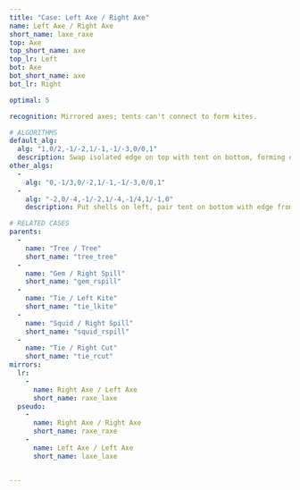 ```yaml
---
title: "Case: Left Axe / Right Axe"
name: Left Axe / Right Axe
short_name: laxe_raxe
top: Axe
top_short_name: axe
top_lr: Left
bot: Axe
bot_short_name: axe
bot_lr: Right

optimal: 5

recognition: Mirrored axes; tents can't connect to form kites.

# ALGORITHMS
default_alg:
  alg: "1,0/2,-1/-2,1/-1,-1/-3,0/0,1"
  description: Swap isolated edge on top with tent on bottom, forming opposite trees.
other_algs:
  -
    alg: "0,-1/3,0/-2,1/-1,-1/-3,0/0,1"
  -
    alg: "-2,0/-4,-1/-2,1/-4,-1/4,1/-1,0"
    description: Put shells on left, pair tent on bottom with edge from tent on top to form gem/spill.

# RELATED CASES
parents:
  -
    name: "Tree / Tree"
    short_name: "tree_tree"
  -
    name: "Gem / Right Spill"
    short_name: "gem_rspill"
  -
    name: "Tie / Left Kite"
    short_name: "tie_lkite"
  -
    name: "Squid / Right Spill"
    short_name: "squid_rspill"
  -
    name: "Tie / Right Cut"
    short_name: "tie_rcut"
mirrors:
  lr:
    -
      name: Right Axe / Left Axe
      short_name: raxe_laxe
  pseudo:
    -
      name: Right Axe / Right Axe
      short_name: raxe_raxe
    -
      name: Left Axe / Left Axe
      short_name: laxe_laxe


---
```


